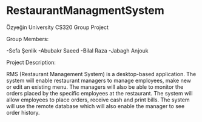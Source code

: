 # RestaurantManagmentSystem
Özyeğin University CS320 Group Project

Group Members:

-Sefa Şenlik
-Abubakr Saeed
-Bilal Raza
-Jabagh Anjouk

Project Description:

RMS (Restaurant Management System) is a desktop-based application. The system will enable restaurant managers to manage employees, make new or edit an existing menu. The managers will also be able to monitor the orders placed by the specific employees at the restaurant. The system will allow employees to place orders, receive cash and print bills. The system will use the remote database which will also enable the manager to see order history.
